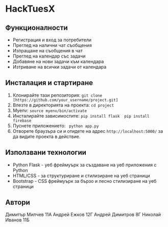 # HackTuesX

## Функционалности

- Регистрация и вход за потребители
- Преглед на налични чат съобщения
- Изпращане на съобщения в чат
- Преглед на календар със задачи
- Добавяне на нови задачи към календара
- Изтриване на всички задачи от календара

## Инсталация и стартиране

1. Клонирайте тази репозитория:
   `git clone [https://github.com/your_username/project.git]`
2. Влезте в директорията на проекта:
   `cd project`
3. Myenv:
   `source myenv/bin/activate`
4. Инсталирайте зависимостите:
   `pip install flask  pip install firebase`
5. Пуснете приложението:
   ` python app.py`
6. Отворете браузъра си и отидете на адрес `http://localhost:5000/` за да видите проекта в действие.

## Използвани технологии

- Python Flask - уеб фреймуърк за създаване на уеб приложения с Python
- HTML/CSS - за структуриране и стилизиране на уеб страници
- Bootstrap - CSS фреймуърк за бързо и лесно стилизиране на уеб страници

## Автори

Димитър Милчев 11А
Андрей Ежков 12Г
Андрей Димитров 8Г
Николай Иванов 11Б
